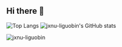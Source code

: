 ## Hi there 👋
![Top Langs](https://github-readme-stats.vercel.app/api/top-langs/?username=jxnu-liguobin&hide=jupyter%20notebook,javascript,java,html)
![jxnu-liguobin's GitHub stats](https://github-readme-stats.vercel.app/api?username=jxnu-liguobin&show=reviews,discussions_started,discussions_answered,prs_merged,prs_merged_percentage)

<p align="left"> <img src="https://komarev.com/ghpvc/?username=jxnu-liguobin&label=Profile%20views&color=0e75b6&style=flat" alt="jxnu-liguobin" /> </p>
